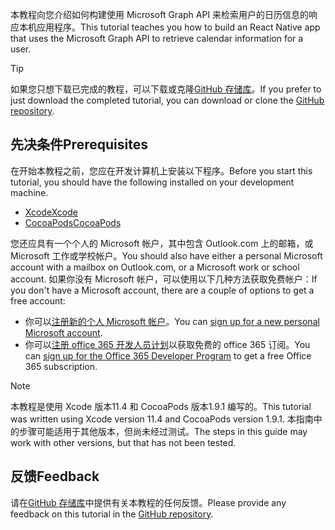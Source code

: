 <!-- markdownlint-disable MD002 MD041 -->

<span data-ttu-id="bc3ef-101">本教程向您介绍如何构建使用 Microsoft Graph API 来检索用户的日历信息的响应本机应用程序。</span><span class="sxs-lookup"><span data-stu-id="bc3ef-101">This tutorial teaches you how to build an React Native app that uses the Microsoft Graph API to retrieve calendar information for a user.</span></span>

> [!TIP]
> <span data-ttu-id="bc3ef-102">如果您只想下载已完成的教程，可以下载或克隆[GitHub 存储库](https://github.com/microsoftgraph/msgraph-training-ios-objectivec)。</span><span class="sxs-lookup"><span data-stu-id="bc3ef-102">If you prefer to just download the completed tutorial, you can download or clone the [GitHub repository](https://github.com/microsoftgraph/msgraph-training-ios-objectivec).</span></span>

## <a name="prerequisites"></a><span data-ttu-id="bc3ef-103">先决条件</span><span class="sxs-lookup"><span data-stu-id="bc3ef-103">Prerequisites</span></span>

<span data-ttu-id="bc3ef-104">在开始本教程之前，您应在开发计算机上安装以下程序。</span><span class="sxs-lookup"><span data-stu-id="bc3ef-104">Before you start this tutorial, you should have the following installed on your development machine.</span></span>

- [<span data-ttu-id="bc3ef-105">Xcode</span><span class="sxs-lookup"><span data-stu-id="bc3ef-105">Xcode</span></span>](https://developer.apple.com/xcode/)
- [<span data-ttu-id="bc3ef-106">CocoaPods</span><span class="sxs-lookup"><span data-stu-id="bc3ef-106">CocoaPods</span></span>](https://cocoapods.org)

<span data-ttu-id="bc3ef-107">您还应具有一个个人的 Microsoft 帐户，其中包含 Outlook.com 上的邮箱，或 Microsoft 工作或学校帐户。</span><span class="sxs-lookup"><span data-stu-id="bc3ef-107">You should also have either a personal Microsoft account with a mailbox on Outlook.com, or a Microsoft work or school account.</span></span> <span data-ttu-id="bc3ef-108">如果你没有 Microsoft 帐户，可以使用以下几种方法获取免费帐户：</span><span class="sxs-lookup"><span data-stu-id="bc3ef-108">If you don't have a Microsoft account, there are a couple of options to get a free account:</span></span>

- <span data-ttu-id="bc3ef-109">你可以[注册新的个人 Microsoft 帐户](https://signup.live.com/signup?wa=wsignin1.0&rpsnv=12&ct=1454618383&rver=6.4.6456.0&wp=MBI_SSL_SHARED&wreply=https://mail.live.com/default.aspx&id=64855&cbcxt=mai&bk=1454618383&uiflavor=web&uaid=b213a65b4fdc484382b6622b3ecaa547&mkt=E-US&lc=1033&lic=1)。</span><span class="sxs-lookup"><span data-stu-id="bc3ef-109">You can [sign up for a new personal Microsoft account](https://signup.live.com/signup?wa=wsignin1.0&rpsnv=12&ct=1454618383&rver=6.4.6456.0&wp=MBI_SSL_SHARED&wreply=https://mail.live.com/default.aspx&id=64855&cbcxt=mai&bk=1454618383&uiflavor=web&uaid=b213a65b4fdc484382b6622b3ecaa547&mkt=E-US&lc=1033&lic=1).</span></span>
- <span data-ttu-id="bc3ef-110">你可以[注册 office 365 开发人员计划](https://developer.microsoft.com/office/dev-program)以获取免费的 office 365 订阅。</span><span class="sxs-lookup"><span data-stu-id="bc3ef-110">You can [sign up for the Office 365 Developer Program](https://developer.microsoft.com/office/dev-program) to get a free Office 365 subscription.</span></span>

> [!NOTE]
> <span data-ttu-id="bc3ef-111">本教程是使用 Xcode 版本11.4 和 CocoaPods 版本1.9.1 编写的。</span><span class="sxs-lookup"><span data-stu-id="bc3ef-111">This tutorial was written using Xcode version 11.4 and CocoaPods version 1.9.1.</span></span> <span data-ttu-id="bc3ef-112">本指南中的步骤可能适用于其他版本，但尚未经过测试。</span><span class="sxs-lookup"><span data-stu-id="bc3ef-112">The steps in this guide may work with other versions, but that has not been tested.</span></span>

## <a name="feedback"></a><span data-ttu-id="bc3ef-113">反馈</span><span class="sxs-lookup"><span data-stu-id="bc3ef-113">Feedback</span></span>

<span data-ttu-id="bc3ef-114">请在[GitHub 存储库](https://github.com/microsoftgraph/msgraph-training-ios-objectivec)中提供有关本教程的任何反馈。</span><span class="sxs-lookup"><span data-stu-id="bc3ef-114">Please provide any feedback on this tutorial in the [GitHub repository](https://github.com/microsoftgraph/msgraph-training-ios-objectivec).</span></span>

